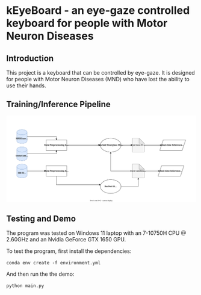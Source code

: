 # kEyeBoard - an eye-gaze controlled keyboard for people with Motor Neuron Diseases

## Introduction

This project is a keyboard that can be controlled by eye-gaze. It is designed for people with Motor Neuron Diseases (MND) who have lost the ability to use their hands.

## Training/Inference Pipeline

![Training/Inference Pipeline](./public/img/kEyeBoard%20Steps.drawio.svg)

## Testing and Demo

The program was tested on Windows 11 laptop with an 7-10750H CPU @ 2.60GHz and an Nvidia GeForce GTX 1650 GPU.

To test the program, first install the dependencies:

```
conda env create -f environment.yml
```

And then run the the demo:

```
python main.py
```